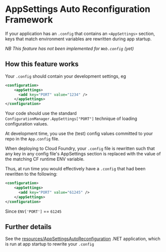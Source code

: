 # AppSettings Auto Reconfiguration Framework

If your application has an `.config` that contains an `<AppSettings>` section, keys that match environment variables are rewritten during app startup.

_NB This feature has not been implemented for `Web.config` (yet)_

## How this feature works

Your `.config` should contain your development settings, eg

```xml
<configuration>
    <appSettings>
      <add key="PORT" value="1234" />
    </appSettings>
</configuration>
```

Your code should use the standard `ConfigurationManager.AppSettings["PORT"]` technique of loading configuration values.

At development time, you use the (test) config values committed to your repo in the `App.config` file.

When deploying to Cloud Foundry, your `.config` file is rewritten such that any key in any config file's AppSettings section is replaced with the value of the matching CF runtime ENV variable.

Thus, at run time you would effectively have a `.config` that had been rewritten to the following:

```xml
<configuration>
    <appSettings>
      <add key="PORT" value="61245" />
    </appSettings>
</configuration>
```

Since `ENV['PORT']` == `61245`

## Further details

See the [resources/AppSettingsAutoReconfiguration](https://github.com/cloudfoundry-community/.net-buildpack/tree/master/resources/AppSettingsAutoReconfiguration) .NET application, which is run at app startup to rewrite your `.config`